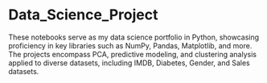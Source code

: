 # Data_Science_Project
These notebooks serve as my data science portfolio in Python, showcasing proficiency in key libraries such as NumPy, Pandas, Matplotlib, and more. The projects encompass PCA, predictive modeling, and clustering analysis applied to diverse datasets, including IMDB, Diabetes, Gender, and Sales datasets.

